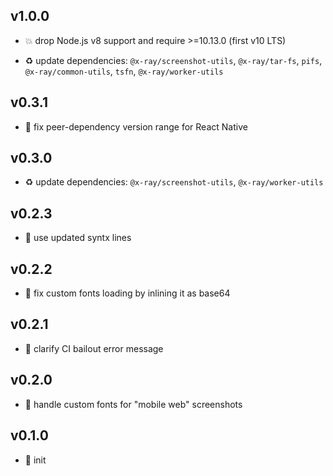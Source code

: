 ## v1.0.0

* 💥 drop Node.js v8 support and require >=10.13.0 (first v10 LTS)

* ♻️ update dependencies: `@x-ray/screenshot-utils`, `@x-ray/tar-fs`, `pifs`, `@x-ray/common-utils`, `tsfn`, `@x-ray/worker-utils`

## v0.3.1

* 🐞 fix peer-dependency version range for React Native

## v0.3.0

* ♻️ update dependencies: `@x-ray/screenshot-utils`, `@x-ray/worker-utils`

## v0.2.3

* 🐞 use updated syntx lines

## v0.2.2

* 🐞 fix custom fonts loading by inlining it as base64

## v0.2.1

* 🐞 clarify CI bailout error message

## v0.2.0

* 🌱 handle custom fonts for "mobile web" screenshots

## v0.1.0

* 🐣 init
